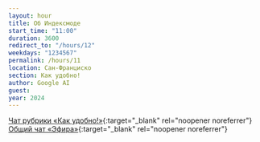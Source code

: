 ```yaml
---
layout: hour
title: Об Индексмоде
start_time: "11:00"
duration: 3600
redirect_to: "/hours/12"
weekdays: "1234567"
permalink: /hours/11
location: Сан-Франциско
section: Как удобно!
author: Google AI
guest:   
year: 2024
---
```


[Чат рубрики «Как удобно!»](https://t.me/+3ea9GLproCZkMzZi){:target="_blank" rel="noopener noreferrer"} [Общий чат «Эфира»](https://t.me/+nk0UKze8dEczZDAy){:target="_blank" rel="noopener noreferrer"}
